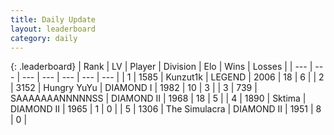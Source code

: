 ```yaml
---
title: Daily Update
layout: leaderboard
category: daily
---
```


{: .leaderboard}
| Rank | LV | Player | Division | Elo | Wins | Losses |
| --- | --- | --- | --- | --- | --- | --- |
| <span data-change="3">1</span> | 1585 | <span title="ID: 392407">Kunzut1k</span> | LEGEND | <span data-change="-264">2006</span> | <span data-change="-69">18</span> | <span data-change="-8">6</span> |
| <span data-change="1">2</span> | 3152 | <span title="ID: 164871">Hungry YuYu</span> | DIAMOND I | <span data-change="-314">1982</span> | <span data-change="-277">10</span> | <span data-change="-85">3</span> |
| <span data-change="5">3</span> | 739 | <span title="ID: 174294">SAAAAAAANNNNNSS</span> | DIAMOND II | <span data-change="-244">1968</span> | <span data-change="-186">18</span> | <span data-change="-94">5</span> |
| <span data-change="-3">4</span> | 1890 | <span title="ID: 353063">Sktima</span> | DIAMOND II | <span data-change="-348">1965</span> | <span data-change="-175">1</span> | <span data-change="-43">0</span> |
| <span data-change="5">5</span> | 1306 | <span title="ID: 366840">The Simulacra</span> | DIAMOND II | <span data-change="-250">1951</span> | <span data-change="-381">8</span> | <span data-change="-251">0</span> |